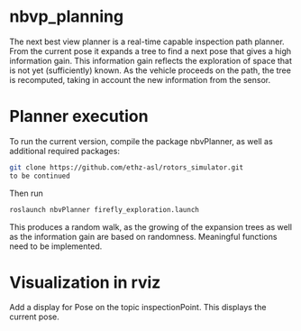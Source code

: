 # nbvp_planning

The next best view planner is a real-time capable inspection path planner. From the current pose it expands a tree to find a next pose that gives a high information gain. This information gain reflects the exploration of space that is not yet (sufficiently) known. As the vehicle proceeds on the path, the tree is recomputed, taking in account the new information from the sensor.

# Planner execution

To run the current version, compile the package nbvPlanner, as well as additional required packages:

```sh
git clone https://github.com/ethz-asl/rotors_simulator.git
to be continued
```

Then run

```sh
roslaunch nbvPlanner firefly_exploration.launch
```

This produces a random walk, as the growing of the expansion trees as well as the information gain are based on randomness. Meaningful functions need to be implemented.

# Visualization in rviz

Add a display for Pose on the topic inspectionPoint. This displays the current pose.

